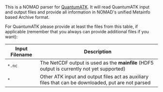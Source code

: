 This is a NOMAD parser for [QuantumATK](https://www.synopsys.com/silicon/quantumatk.html). It will read QuantumATK input and
output files and provide all information in NOMAD's unified Metainfo based Archive format.

For QuantumATK please provide at least the files from this table, if applicable
(remember that you always can provide additional files if you want):

|Input Filename| Description|
|--- | --- |
|`*.nc` | The NetCDF output is used as the **mainfile** (HDF5 output is currently not yet supported) |
|`*` | Other ATK input and output files act as auxiliary files that can be downloaded, put are not parsed |

